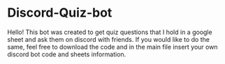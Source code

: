 # Discord-Quiz-bot
Hello! This bot was created to get quiz questions that I hold in a google sheet and ask them on discord with friends. 
If you would like to do the same, feel free to download the code and in the main file insert your own discord bot code and 
sheets information.
